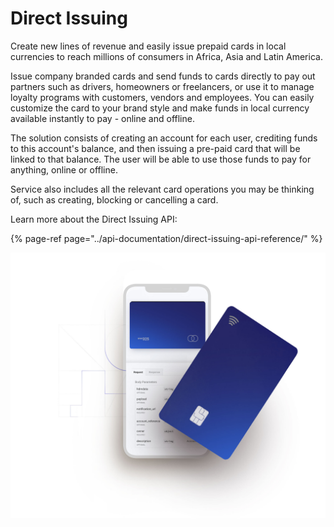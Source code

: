 # Direct Issuing

Create new lines of revenue and easily issue prepaid cards in local currencies to reach millions of consumers in Africa, Asia and Latin America.

Issue company branded cards and send funds to cards directly to pay out partners such as drivers, homeowners or freelancers, or use it to manage loyalty programs with customers, vendors and employees. You can easily customize the card to your brand style and make funds in local currency available instantly to pay - online and offline.

The solution consists of creating an account for each user, crediting funds to this account's balance, and then issuing a pre-paid card that will be linked to that balance. The user will be able to use those funds to pay for anything, online or offline. 

Service also includes all the relevant card operations you may be thinking of, such as creating, blocking or cancelling a card. 

Learn more about the Direct Issuing API:

{% page-ref page="../api-documentation/direct-issuing-api-reference/" %}



![Direct Issuing](../.gitbook/assets/issuing_hero_landing.jpg)






